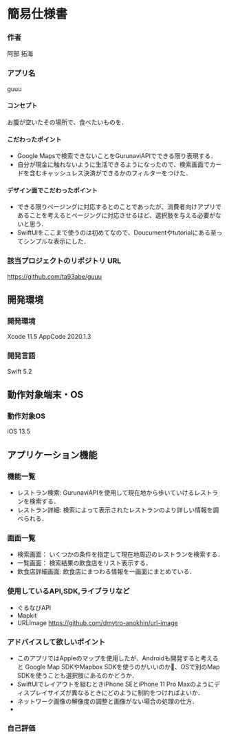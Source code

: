 # 簡易仕様書



### 作者
阿部 拓海
### アプリ名
guuu

#### コンセプト
お腹が空いたその場所で、食べたいものを．

#### こだわったポイント
- Google Mapsで検索できないことをGurunaviAPIでできる限り表現する．
- 自分が現金に触れないように生活できるようになったので、検索画面でカードを含むキャッシュレス決済ができるかのフィルターをつけた．

#### デザイン面でこだわったポイント
- できる限りページングに対応するとのことであったが、消費者向けアプリであることを考えるとページングに対応させるほど、選択肢を与える必要がないと思う．
- SwiftUIをここまで使うのは初めてなので、Doucumentやtutorialにある至ってシンプルな表示にした．

### 該当プロジェクトのリポジトリ URL
https://github.com/ta93abe/guuu

## 開発環境
### 開発環境
Xcode 11.5
AppCode 2020.1.3

### 開発言語
Swift 5.2

## 動作対象端末・OS
### 動作対象OS
iOS 13.5

## アプリケーション機能

### 機能一覧
- レストラン検索: GurunaviAPIを使用して現在地から歩いていけるレストランを検索する．
- レストラン詳細: 検索によって表示されたレストランのより詳しい情報を調べられる．


### 画面一覧
- 検索画面： いくつかの条件を指定して現在地周辺のレストランを検索する．
- 一覧画面： 検索結果の飲食店をリスト表示する．
- 飲食店詳細画面:  飲食店にまつわる情報を一画面にまとめている．

### 使用しているAPI,SDK,ライブラリなど
- ぐるなびAPI
- Mapkit
- URLImage https://github.com/dmytro-anokhin/url-image

### アドバイスして欲しいポイント
- このアプリではAppleのマップを使用したが、Androidも開発すると考えると Google Map SDKやMapbox SDKを使うのがいいのか、OSで別のMap SDKを使うことも選択肢にあるのかどうか．
- SwiftUIでレイアウトを組むときiPhone SEとiPhone 11 Pro Maxのようにディスプレイサイズが異なるときにどのように制約をつければよいか．
- ネットワーク画像の解像度の調整と画像がない場合の処理の仕方．
- 


### 自己評価

